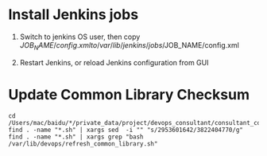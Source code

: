 Install Jenkins jobs
=====================
1. Switch to jenkins OS user, then  copy $JOB_NAME/config.xml to /var/lib/jenkins/jobs/$JOB_NAME/config.xml

2. Restart Jenkins, or reload Jenkins configuration from GUI

Update Common Library Checksum 
==============================
```
cd /Users/mac/baidu/*/private_data/project/devops_consultant/consultant_code/devops_public/jenkins_scripts
find . -name "*.sh" | xargs sed  -i "" "s/2953601642/3822404770/g"
find . -name "*.sh" | xargs grep "bash /var/lib/devops/refresh_common_library.sh"
```
